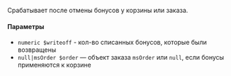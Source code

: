 Срабатывает после отмены бонусов у корзины или заказа.

#### Параметры

* `numeric $writeoff` - кол-во списанных бонусов, которые были возвращены
* `null|msOrder $order` — объект заказа `msOrder` или `null`, если бонусы применяются к корзине
